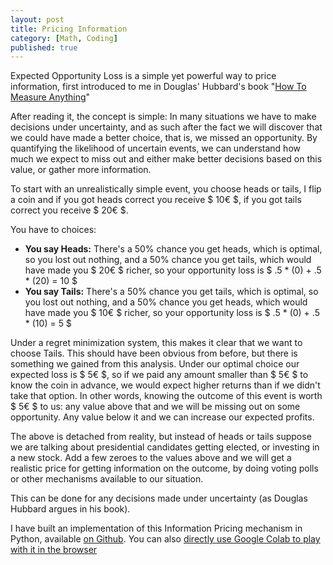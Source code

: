 ```yaml
---
layout: post
title: Pricing Information
category: [Math, Coding]
published: true
---
```


Expected Opportunity Loss is a simple yet powerful way to price information, first introduced to me in Douglas' Hubbard's book "[How To Measure Anything](https://www.goodreads.com/book/show/444653.How_to_Measure_Anything)"

After reading it, the concept is simple: In many situations we have to make decisions under uncertainty, and as such after the fact we will discover that we could have made a better choice, that is, we missed an opportunity. By quantifying the likelihood of uncertain events, we can understand how much we expect to miss out and either make better decisions based on this value, or gather more information.

To start with an unrealistically simple event, you choose heads or tails, I flip a coin and if you got heads correct you receive $ 10€ $, if you got tails correct you receive $ 20€ $.

You have to choices:
- **You say Heads:** There's a 50% chance you get heads, which is optimal, so you lost out nothing, and a 50% chance you get tails, which would have made you $ 20€ $ richer, so your opportunity loss is $ .5 * (0) + .5 * (20) = 10 $
- **You say Tails:** There's a 50% chance you get tails, which is optimal, so you lost out nothing, and a 50% chance you get heads, which would have made you $ 10€ $ richer, so your opportunity loss is $ .5 * (0) + .5 * (10) = 5 $

Under a regret minimization system, this makes it clear that we want to choose Tails. This should have been obvious from before, but there is something we gained from this analysis. Under our optimal choice our expected loss is $ 5€ $, so if we paid any amount smaller than $ 5€ $ to know the coin in advance, we would expect higher returns than if we didn't take that option. In other words, knowing the outcome of this event is worth $ 5€ $ to us: any value above that and we will be missing out on some opportunity. Any value below it and we can increase our expected profits.

The above is detached from reality, but instead of heads or tails suppose we are talking about presidential candidates getting elected, or investing in a new stock. Add a few zeroes to the values above and we will get a realistic price for getting information on the outcome, by doing voting polls or other mechanisms available to our situation.

This can be done for any decisions made under uncertainty (as Douglas Hubbard argues in his book).

I have built an implementation of this Information Pricing mechanism in Python, available [on Github](https://github.com/migueltorrescosta/tutor/blob/master/ExpectedOpportunityLoss.ipynb). You can also [directly use Google Colab to play with it in the browser](https://colab.research.google.com/github/migueltorrescosta/tutor/blob/master/ExpectedOpportunityLoss.ipynb)